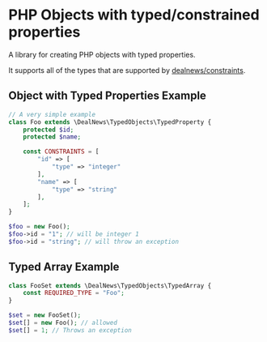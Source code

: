 # PHP Objects with typed/constrained properties

A library for creating PHP objects with typed properties.

It supports all of the types that are supported by
[dealnews/constraints](https://github.com/dealnews/constraints).

## Object with Typed Properties Example

```php
// A very simple example
class Foo extends \DealNews\TypedObjects\TypedProperty {
    protected $id;
    protected $name;

    const CONSTRAINTS = [
        "id" => [
            "type" => "integer"
        ],
        "name" => [
            "type" => "string"
        ],
    ];
}

$foo = new Foo();
$foo->id = "1"; // will be integer 1
$foo->id = "string"; // will throw an exception
```

## Typed Array Example

```php
class FooSet extends \DealNews\TypedObjects\TypedArray {
    const REQUIRED_TYPE = "Foo";
}

$set = new FooSet();
$set[] = new Foo(); // allowed
$set[] = 1; // Throws an exception
```
